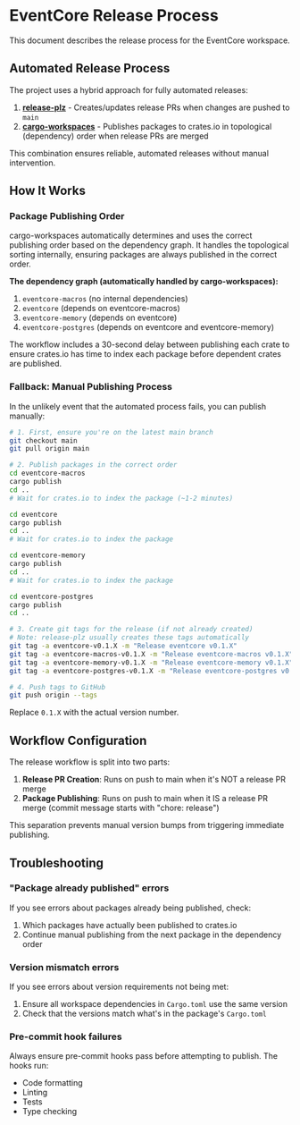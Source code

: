 # EventCore Release Process

This document describes the release process for the EventCore workspace.

## Automated Release Process

The project uses a hybrid approach for fully automated releases:

1. **[release-plz](https://release-plz.dev/)** - Creates/updates release PRs when changes are pushed to `main`
2. **[cargo-workspaces](https://github.com/pksunkara/cargo-workspaces)** - Publishes packages to crates.io in topological (dependency) order when release PRs are merged

This combination ensures reliable, automated releases without manual intervention.

## How It Works

### Package Publishing Order

cargo-workspaces automatically determines and uses the correct publishing order based on the dependency graph. It handles the topological sorting internally, ensuring packages are always published in the correct order.

**The dependency graph (automatically handled by cargo-workspaces):**
1. `eventcore-macros` (no internal dependencies)
2. `eventcore` (depends on eventcore-macros)
3. `eventcore-memory` (depends on eventcore)
4. `eventcore-postgres` (depends on eventcore and eventcore-memory)

The workflow includes a 30-second delay between publishing each crate to ensure crates.io has time to index each package before dependent crates are published.

### Fallback: Manual Publishing Process

In the unlikely event that the automated process fails, you can publish manually:

```bash
# 1. First, ensure you're on the latest main branch
git checkout main
git pull origin main

# 2. Publish packages in the correct order
cd eventcore-macros
cargo publish
cd ..
# Wait for crates.io to index the package (~1-2 minutes)

cd eventcore
cargo publish
cd ..
# Wait for crates.io to index the package

cd eventcore-memory
cargo publish
cd ..
# Wait for crates.io to index the package

cd eventcore-postgres
cargo publish
cd ..

# 3. Create git tags for the release (if not already created)
# Note: release-plz usually creates these tags automatically
git tag -a eventcore-v0.1.X -m "Release eventcore v0.1.X"
git tag -a eventcore-macros-v0.1.X -m "Release eventcore-macros v0.1.X"
git tag -a eventcore-memory-v0.1.X -m "Release eventcore-memory v0.1.X"
git tag -a eventcore-postgres-v0.1.X -m "Release eventcore-postgres v0.1.X"

# 4. Push tags to GitHub
git push origin --tags
```

Replace `0.1.X` with the actual version number.

## Workflow Configuration

The release workflow is split into two parts:

1. **Release PR Creation**: Runs on push to main when it's NOT a release PR merge
2. **Package Publishing**: Runs on push to main when it IS a release PR merge (commit message starts with "chore: release")

This separation prevents manual version bumps from triggering immediate publishing.

## Troubleshooting

### "Package already published" errors

If you see errors about packages already being published, check:
1. Which packages have actually been published to crates.io
2. Continue manual publishing from the next package in the dependency order

### Version mismatch errors

If you see errors about version requirements not being met:
1. Ensure all workspace dependencies in `Cargo.toml` use the same version
2. Check that the versions match what's in the package's `Cargo.toml`

### Pre-commit hook failures

Always ensure pre-commit hooks pass before attempting to publish. The hooks run:
- Code formatting
- Linting
- Tests
- Type checking